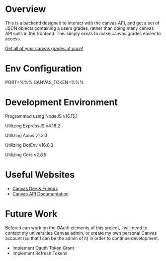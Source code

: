 # Overview

This is a backend designed to interact with the canvas API, and get a set of JSON objects containing a users grades, rather than doing many canvas API calls in the frontend. This simply exists to make canvas grades easier to access.

[Get all of your canvas grades at once!](https://youtu.be/PMaFMreImT4)

# Env Configuration
PORT=%%%
CANVAS_TOKEN=%%%

# Development Environment

Programmed using NodeJS v16.15.1

Utilizing ExpressJS v4.18.2

Utilizing Axios v1.3.3

Utilizing DotEnv v16.0.3

Utilizing Cors v2.8.5

# Useful Websites

- [Canvas Dev & Friends](https://instructure.github.io/)
- [Canvas API Documentation](https://canvas.instructure.com/doc/api/all_resources.html)

# Future Work

Before I can work on the OAuth elements of this project, I will need to contact my universities Canvas admin, or create my own personal Canvas account (so that I can be the admin of it) in order to continue development.

- Implement Oauth Token Grant
- Implement Refresh Tokens